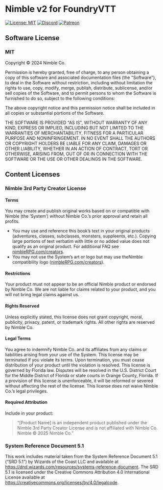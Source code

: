 # Nimble v2 for FoundryVTT

[![License: MIT](https://img.shields.io/badge/Software_License-MIT-blue.svg)](https://mit-license.org/)
[![Discord](https://img.shields.io/discord/957965481455788032?label=Discord%20Server&logo=discord&logoColor=white)](https://discord.gg/APTKATGeJW)
[![Patreon](https://img.shields.io/badge/Patreon-F96854?logo=patreon&logoColor=white)](https://www.patreon.com/NimbleCo)

## Software License

### MIT
Copyright &#169; 2024 Nimble Co.

Permission is hereby granted, free of charge, to any person obtaining a copy of this software and associated documentation files (the "Software"), to deal in the Software without restriction, including without limitation the rights to use, copy, modify, merge, publish, distribute, sublicense, and/or sell copies of the Software, and to permit persons to whom the Software is furnished to do so, subject to the following conditions:

The above copyright notice and this permission notice shall be included in all copies or substantial portions of the Software.

THE SOFTWARE IS PROVIDED "AS IS", WITHOUT WARRANTY OF ANY KIND, EXPRESS OR IMPLIED, INCLUDING BUT NOT LIMITED TO THE WARRANTIES OF MERCHANTABILITY, FITNESS FOR A PARTICULAR PURPOSE AND NONINFRINGEMENT. IN NO EVENT SHALL THE AUTHORS OR COPYRIGHT HOLDERS BE LIABLE FOR ANY CLAIM, DAMAGES OR OTHER LIABILITY, WHETHER IN AN ACTION OF CONTRACT, TORT OR OTHERWISE, ARISING FROM, OUT OF OR IN CONNECTION WITH THE SOFTWARE OR THE USE OR OTHER DEALINGS IN THE SOFTWARE.

## Content Licenses

### Nimble 3rd Party Creator License
#### Terms
You may create and publish original works based on or compatible with Nimble (the ‘System’) without Nimble Co.’s prior approval and retain all profits.
- You may use and reference this book’s text in your original products (adventures, classes, subclasses, monsters, suppleents, etc.). Copying large portions of text verbatim with little or no added value does not qualify as an original product. For additional FAQ see [nimbleRPG.com/creators](nimbleRPG.com/creators).
- You may not use the System’s art or logo but may use theNimble compatibility logo ([nimbleRPG.com/creators](nimbleRPG.com/creators)).

#### Restrictions
Your product must not appear to be an official Nimble product or endorsed by Nimble Co. We are not liable for claims related to your product, and you will not bring legal claims against us.

#### Rights Reserved
Unless explicitly stated, this license does not grant copyright, moral, publicity, privacy, patent, or trademark rights. All other rights are reserved by Nimble Co.

#### Legal Terms
You agree to indemnify Nimble Co. and its affiliates from any claims or liabilities arising from your use of the System. This license may be terminated if you violate its terms. Upon termination, you must cease distribution of your product until the violation is resolved. This license is governed by Florida law. Disputes will be resolved in the U.S. District Court for the Middle District of Florida or state courts in Orange County, Florida. If a provision of this license is unenforceable, it will be reformed or severed without affecting the rest of the license. This license does not waive Nimble Co.’s legal privileges.

#### Required Attribution
Include in your product:

> “[Product Name] is an independent product published under the Nimble 3rd Party Creator License and is not affiliated with Nimble Co. Nimble © 2025 Nimble Co.”

### System Reference Document 5.1
This work includes material taken from the System Reference Document 5.1 (“SRD 5.1”) by Wizards of the Coast LLC and available at https://dnd.wizards.com/resources/systems-reference-document. The SRD 5.1 is licensed under the Creative Commons Attribution 4.0 International License available at https://creativecommons.org/licenses/by/4.0/legalcode.
